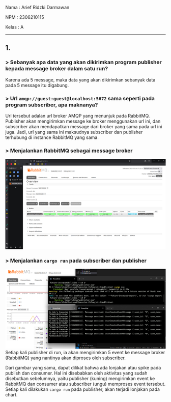 Nama : Arief Ridzki Darmawan

NPM : 2306210115

Kelas : A

---
## 1.
### > Sebanyak apa data yang akan dikirimkan program publisher kepada message broker dalam satu run?
Karena ada 5 message, maka data yang akan dikirimkan sebanyak data pada 5 message itu digabung.

### > Url ```amqp://guest:guest@localhost:5672``` sama seperti pada program subscriber, apa maknanya?
Url tersebut adalan url broker AMQP yang menunjuk pada RabbitMQ. Publisher akan mengirimkan message ke broker menggunakan url ini, dan subscriber akan mendapatkan message dari broker yang sama pada url ini juga. Jadi, url yang sama ini maksudnya subscriber dan publisher terhubung di instance RabbitMQ yang sama.

### > Menjalankan RabbitMQ sebagai message broker
![Running RabbitMQ as message broker](image.png)

### > Menjalankan ```cargo run``` pada subscriber dan publisher
![Cargo run on both publisher and subscriber](image-1.png)
Setiap kali publisher di run, ia akan mengirimkan 5 event ke message broker (RabbitMQ) yang nantinya akan diproses oleh subscriber.

Dari gambar yang sama, dapat dilikat bahwa ada lonjakan atau spike pada publish dan consumer. Hal ini disebabkan oleh aktivitas yang sudah disebutkan sebelumnya, yaitu publisher (kuning) mengirimkan event ke RabbitMQ dan consumer atau subscriber (ungu) memproses event tersebut. Setiap kali dilakukan ```cargo run``` pada publisher, akan terjadi lonjakan pada chart.